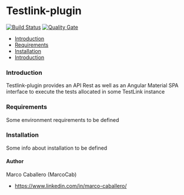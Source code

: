 ﻿# Testlink-plugin

[![Build Status](https://api.travis-ci.org/MarcoCaballero/testlink-plugin.svg?branch=master)](https://travis-ci.org/MarcoCaballero/testlink-plugin) [![Quality Gate](https://sonarcloud.io/api/badges/gate?key=com.marco.tlp%3Atestlink-plugin-rest)](https://sonarcloud.io/dashboard/index/com.marco.tlp%3Atestlink-plugin-rest)

* [Introduction](https://github.com/MarcoCaballero/testlink-plugin#Introduction) 
* [Requirements](https://github.com/MarcoCaballero/testlink-plugin#Requirements) 
* [Installation](https://github.com/MarcoCaballero/testlink-plugin#Installation) 
* [Introduction](https://github.com/MarcoCaballero/testlink-plugin#Introduction) 

### Introduction
Testlink-plugin provides an API Rest as well as an Angular Material SPA interface to execute the tests allocated in some TestLink instance

### Requirements
Some environment requirements to be defined

### Installation
Some info about installation to be defined

#### Author
Marco Caballero (MarcoCab)
* https://www.linkedin.com/in/marco-caballero/

